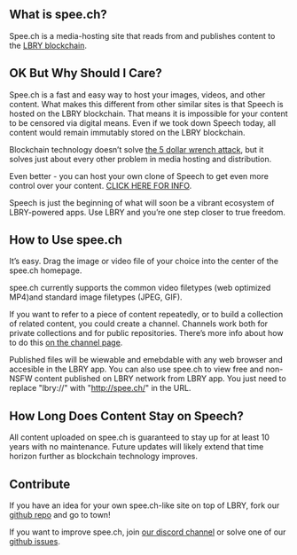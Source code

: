 
## What is spee.ch?

Spee.ch is a media-hosting site that reads from and publishes content to the [LBRY blockchain](http://lbry.io/).

## OK But Why Should I Care?

Spee.ch is a fast and easy way to host your images, videos, and other content. What makes this different from other similar sites is that Speech is hosted on the LBRY blockchain. That means it is impossible for your content to be censored via digital means. Even if we took down Speech today, all content would remain immutably stored on the LBRY blockchain.

Blockchain technology doesn’t solve [the 5 dollar wrench attack](https://xkcd.com/538/), but it solves just about every other problem in media hosting and distribution.

Even better - you can host your own clone of Speech to get even more control over your content. [CLICK HERE FOR INFO](https://github.com/lbryio/spee.ch/blob/master/README.md).

Speech is just the beginning of what will soon be a vibrant ecosystem of LBRY-powered apps. Use LBRY and you’re one step closer to true freedom.

## How to Use spee.ch

It’s easy. Drag the image or video file of your choice into the center of the spee.ch homepage.

spee.ch currently supports the common video filetypes (web optimized MP4)and standard image filetypes (JPEG, GIF). 

If you want to refer to a piece of content repeatedly, or to build a collection of related content, you could create a channel. Channels work both for private collections and for public repositories. There’s more info about how to do this [on the channel page](https://spee.ch/login).

Published files will be wiewable and emebdable with any web browser and accesible in the LBRY app. You can also use spee.ch to view free and non-NSFW content published on LBRY network from LBRY app. You just need to replace "lbry://" with "http://spee.ch/" in the URL.

## How Long Does Content Stay on Speech?

All content uploaded on spee.ch is guaranteed to stay up for at least 10 years with no maintenance. Future updates will likely extend that time horizon further as blockchain technology improves. 

## Contribute

If you have an idea for your own spee.ch-like site on top of LBRY, fork our [github repo](https://github.com/lbryio/spee.ch) and go to town!

If you want to improve spee.ch, join [our discord channel](https://chat.lbry.io/) or solve one of our [github issues](https://github.com/lbryio/spee.ch/issues).
